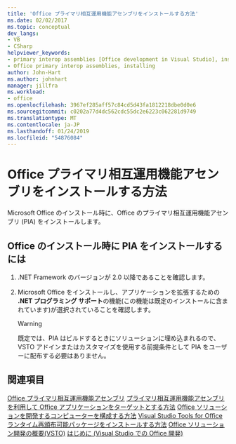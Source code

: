 ```yaml
---
title: 'Office プライマリ相互運用機能アセンブリをインストールする方法'
ms.date: 02/02/2017
ms.topic: conceptual
dev_langs:
- VB
- CSharp
helpviewer_keywords:
- primary interop assemblies [Office development in Visual Studio], installing
- Office primary interop assemblies, installing
author: John-Hart
ms.author: johnhart
manager: jillfra
ms.workload:
- office
ms.openlocfilehash: 3967ef285aff57c84cd5d43fa1812218dbe0d0e6
ms.sourcegitcommit: c0202a77d4dc562cdc55dc2e6223c062281d9749
ms.translationtype: MT
ms.contentlocale: ja-JP
ms.lasthandoff: 01/24/2019
ms.locfileid: "54876084"
---
```

# <a name="how-to-install-office-primary-interop-assemblies"></a>Office プライマリ相互運用機能アセンブリをインストールする方法
  Microsoft Office のインストール時に、Office のプライマリ相互運用機能アセンブリ (PIA) をインストールします。
  
## <a name="to-install-the-pias-when-you-install-office"></a>Office のインストール時に PIA をインストールするには
  
1.  .NET Framework のバージョンが 2.0 以降であることを確認します。
  
2.  Microsoft Office をインストールし、アプリケーションを拡張するための **.NET プログラミング サポート**の機能(この機能は既定のインストールに含まれています)が選択されていることを確認します。
  
    > [!WARNING]
    >  既定では、PIA はビルドするときにソリューションに埋め込まれるので、VSTO アドインまたはカスタマイズを使用する前提条件として PIA をユーザーに配布する必要はありません。
  
## <a name="see-also"></a>関連項目
 [Office プライマリ相互運用機能アセンブリ](../vsto/office-primary-interop-assemblies.md)
 [プライマリ相互運用機能アセンブリを利用して Office アプリケーションをターゲットとする方法](../vsto/how-to-target-office-applications-through-primary-interop-assemblies.md)
 [Office ソリューションを開発するコンピューターを構成する方法](../vsto/how-to-configure-a-computer-to-develop-office-solutions.md)
 [Visual Studio Tools for Office ランタイム再頒布可能パッケージをインストールする方法](../vsto/how-to-install-the-visual-studio-tools-for-office-runtime-redistributable.md)
 [Office ソリューション開発の概要&#40;VSTO&#41;](../vsto/office-solutions-development-overview-vsto.md)
 [はじめに &#40;Visual Studio での Office 開発&#41;](../vsto/getting-started-office-development-in-visual-studio.md)
